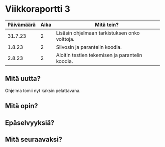 # Viikkoraportti 3

| Päivämäärä |     Aika      |                                     Mitä tein?                                  |
|------------|---------------|---------------------------------------------------------------------------------|
|   31.7.23  |      2     | Lisäsin ohjelmaan tarkistuksen onko voittoja. |
|  1.8.23  | 2 |  Siivosin ja parantelin koodia.  |
|   2.8.23  | 2 | Aloitin testien tekemisen ja parantelin koodia.  |

## Mitä uutta?
Ohjelma tomii nyt kaksin pelattavana.

## Mitä opin?

## Epäselvyyksiä?

## Mitä seuraavaksi?

